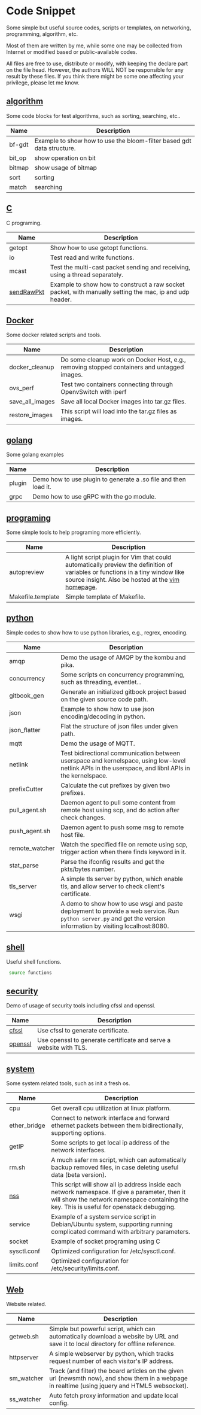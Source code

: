 Code Snippet
============

Some simple but useful source codes, scripts or templates, on networking, programming, algorithm, etc.

Most of them are written by me, while some one may be collected from Internet or modified based or public-available codes.

All files are free to use, distribute or modify, with keeping the declare part on the file head. However, the authors WILL NOT be responsible for any result by these files. If you think there might be some one affecting your privilege, please let me know.


## [algorithm](algorithm)
Some code blocks for test algorithms, such as sorting, searching, etc..

Name | Description
-- | --
bf-gdt | Example to show how to use the bloom-filter based gdt data structure.
bit_op | show operation on bit
bitmap | show usage of bitmap
sort | sorting
match | searching

## [C](c)

C programing.

Name | Description
-- | --
getopt | Show how to use getopt functions.
io | Test read and write functions.
mcast | Test the multi-cast packet sending and receiving, using a thread separately.
[sendRawPkt](c/sendRawPkt) | Example to show how to construct a raw socket packet, with manually setting the mac, ip and udp header.

## [Docker](docker)
Some docker related scripts and tools.

Name | Description
-- | --
docker_cleanup | Do some cleanup work on Docker Host, e.g., removing stopped containers and untagged images.
ovs_perf | Test two containers connecting through OpenvSwitch with iperf
save_all_images | Save all local Docker images into tar.gz files.
restore_images | This script will load into the tar.gz files as images.

## [golang](golnag)
Some golang examples

Name | Description
-- | --
plugin | Demo how to use plugin to generate a .so file and then load it.
grpc | Demo how to use gRPC with the go module.

## [programing](programing)
Some simple tools to help programing more efficiently.

Name | Description
-- | --
autopreview | A light script plugin for Vim that could automatically preview the definition of variables or functions in a tiny window like source insight. Also be hosted at the [vim homepage](http://www.vim.org/scripts/script.php?script_id=2228).
Makefile.template | Simple template of Makefile.

## [python](python)
Simple codes to show how to use python libraries, e.g., regrex, encoding.

Name | Description
-- | --
amqp | Demo the usage of AMQP by the kombu and pika.
concurrency | Some scripts on concurrency programming, such as threading, eventlet...
gitbook_gen | Generate an initialized gitbook project based on the given source code path.
json | Example to show how to use json encoding/decoding in python.
json_flatter | Flat the structure of json files under given path.
mqtt | Demo the usage of MQTT.
netlink | Test bidirectional communication between userspace and kernelspace, using low-level netlink APIs in the userspace, and libnl APIs in the kernelspace.
prefixCutter | Calculate the cut prefixes by given two prefixes.
pull_agent.sh | Daemon agent to pull some content from remote host using scp, and do action after check changes.
push_agent.sh | Daemon agent to push some msg to remote host file.
remote_watcher | Watch the specified file on remote using scp, trigger action when there finds keyword in it.
stat_parse | Parse the ifconfig results and get the pkts/bytes number.
tls_server | A simple tls server by python, which enable tls, and allow server to check client's certificate.
wsgi | A demo to show how to use wsgi and paste deployment to provide a web service. Run `python server.py` and get the version information by visiting localhost:8080.

## [shell](shell)
Useful shell functions.

```bash
 source functions
```

## [security](security)
Demo of usage of security tools including cfssl and openssl.

Name | Description
-- | --
[cfssl](security/cfssl) | Use cfssl to generate certificate.
[openssl](security/openssl) | Use openssl to generate certificate and serve a website with TLS.

## [system](system)
Some system related tools, such as init a fresh os.

Name | Description
-- | --
cpu | Get overall cpu utilization at linux platform.
ether_bridge | Connect to network interface and forward ethernet packets between them bidirectionally, supporting options.
getIP | Some scripts to get local ip address of the network interfaces.
rm.sh | A much safer rm script, which can automatically backup removed files, in case deleting useful data (beta version).
[nss](system/nss) | This script will show all ip address inside each network namespace. If give a parameter, then it will show the network namespace containing the key. This is useful for openstack debugging.
service | Example of a system service script in Debian/Ubuntu system, supporting running complicated command with arbitrary parameters.
socket | Example of socket programing using C
sysctl.conf | Optimized configuration for /etc/sysctl.conf.
limits.conf | Optimized configuration for /etc/security/limits.conf.

## [Web](web)

Website related.

Name | Description
-- | --
getweb.sh | Simple but powerful script, which can automatically download a website by URL and save it to local directory for offline reference.
httpserver | A simple webserver by python, which tracks request number of each visitor's IP address.
sm_watcher | Track (and filter) the board articles on the given url (newsmth now), and show them in a webpage in realtime (using jquery and HTML5 websocket).
ss_watcher | Auto fetch proxy information and update local config.


